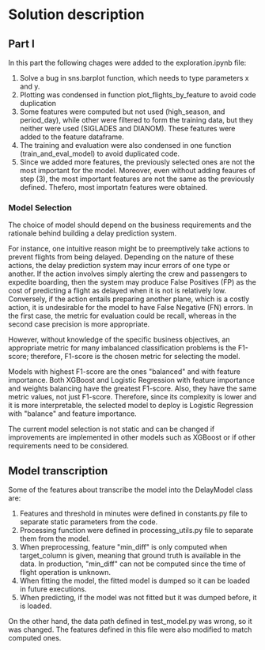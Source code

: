 # Solution description

## Part I

In this part the following chages were added to the exploration.ipynb file:

1. Solve a bug in sns.barplot function, which needs to type parameters x and y.
2. Plotting was condensed in function plot_flights_by_feature to avoid code duplication
3. Some features were computed but not used (high_season, and period_day), while other were filtered to form the training data, but they neither were used (SIGLADES and DIANOM). These features were added to the feature dataframe.
4. The training and evaluation were also condensed in one function (train_and_eval_model) to avoid duplicated code.
5. Since we added more features, the previously selected ones are not the most important for the model. Moreover, even without adding feaures of step (3), the most important features are not the same as the previously defined. Thefero, most importatn features were obtained.

### Model Selection

The choice of model should depend on the business requirements and the rationale behind building a delay prediction system.

For instance, one intuitive reason might be to preemptively take actions to prevent flights from being delayed. Depending on the nature of these actions, the delay prediction system may incur errors of one type or another. If the action involves simply alerting the crew and passengers to expedite boarding, then the system may produce False Positives (FP) as the cost of predicting a flight as delayed when it is not is relatively low. Conversely, if the action entails preparing another plane, which is a costly action, it is undesirable for the model to have False Negative (FN) errors. In the first case, the metric for evaluation could be recall, whereas in the second case precision is more appropriate.

However, without knowledge of the specific business objectives, an appropriate metric for many imbalanced classification problems is the F1-score; therefore, F1-score is the chosen metric for selecting the model.

Models with highest F1-score are the ones "balanced" and with feature importance.
Both XGBoost and Logistic Regression with feature importance and weights balancing have the greatest F1-score. Also, they have the same metric values, not just F1-score. Therefore, since its complexity is lower and it is more interpretable, the selected model to deploy is Logistic Regression with "balance" and feature importance.

The current model selection is not static and can be changed if improvements are implemented in other models such as XGBoost or if other requirements need to be considered.

## Model transcription

Some of the features about transcribe the model into the DelayModel class are:

1.  Features and threshold in minutes were defined in constants.py file to separate static parameters from the code.
2.  Processing function were defined in processing_utils.py file to separate them from the model.
3.  When preprocessing, feature "min_diff" is only computed when target_column is given, meaning that ground truth is available in the data. In production, "min_diff" can not be computed since the time of flight operation is unknown.
4.  When fitting the model, the fitted model is dumped so it can be loaded in future executions.
5.  When predicting, if the model was not fitted but it was dumped before, it is loaded.

On the other hand, the data path defined in test_model.py was wrong, so it was changed. The features defined in this file were also modified to match computed ones.
